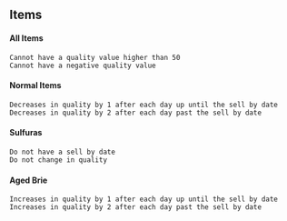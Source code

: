 ## Items
#### All Items
```
Cannot have a quality value higher than 50
Cannot have a negative quality value
```
#### Normal Items
```
Decreases in quality by 1 after each day up until the sell by date
Decreases in quality by 2 after each day past the sell by date  
```
#### Sulfuras
```
Do not have a sell by date
Do not change in quality
```
#### Aged Brie
```
Increases in quality by 1 after each day up until the sell by date
Increases in quality by 2 after each day past the sell by date  
```